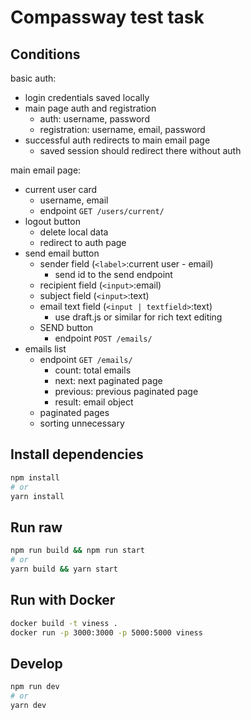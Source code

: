# Compassway test task

## Conditions

basic auth:

- login credentials saved locally
- main page auth and registration
  - auth: username, password
  - registration: username, email, password
- successful auth redirects to main email page
  - saved session should redirect there without auth

main email page:

- current user card
  - username, email
  - endpoint `GET /users/current/`
- logout button
  - delete local data
  - redirect to auth page
- send email button
  - sender field (`<label>`:current user - email)
    - send id to the send endpoint
  - recipient field (`<input>`:email)
  - subject field (`<input>`:text)
  - email text field (`<input | textfield>`:text)
    - use draft.js or similar for rich text editing
  - SEND button
    - endpoint `POST /emails/`
- emails list
  - endpoint `GET /emails/`
    - count: total emails
    - next: next paginated page
    - previous: previous paginated page
    - result: email object
  - paginated pages
  - sorting unnecessary

## Install dependencies

```sh
npm install
# or
yarn install
```

## Run raw

```sh
npm run build && npm run start
# or
yarn build && yarn start
```

## Run with Docker

```sh
docker build -t viness .
docker run -p 3000:3000 -p 5000:5000 viness
```

## Develop

```sh
npm run dev
# or
yarn dev
```
